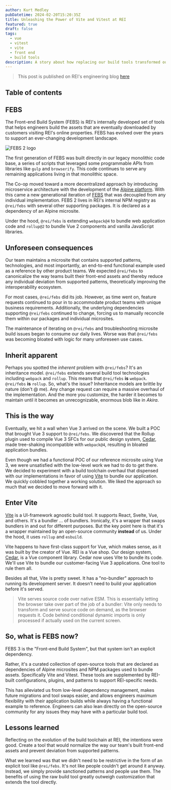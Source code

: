 ```yaml
---
author: Kurt Medley
pubDatetime: 2024-02-20T15:20:35Z
title: Unleashing the Power of Vite and Vitest at REI
featured: true
draft: false
tags:
  - vue
  - vitest
  - vite
  - front end
  - build tools
description: A story about how replacing our build tools transformed our development, boosted performance, and set the stage for a more agile and robust future.
---
```


> This post is published on REI's engineering blog [here](https://engineering.rei.com/frontend/front-end-build-tool-renaissance.html)

## Table of contents

## FEBS

The Front-end Build System (FEBS) is REI's internally developed set of tools that helps engineers build the assets that are eventually downloaded by customers visiting REI's online properties. FEBS has evolved over the years to support an ever-changing development landscape.

![FEBS 2 logo](@assets/images/rei-febs.png)

The first generation of FEBS was built directly in our legacy monolithic code base, a series of scripts that leveraged some programmable APIs from libraries like `gulp` and `browserify`. This code continues to serve any remaining applications living in that monolithic space.

The Co-op moved toward a more decentralized approach by introducing microservice architecture with the development of the [Alpine platform](https://engineering.rei.com/devops/how-we-built-a-microservices-platform.html). With this came a new generational iteration of [FEBS](https://engineering.rei.com/frontend/the-rei-front-end-build-system.html) that was decoupled from any individual implementation. FEBS 2 lives in REI's internal NPM registry as `@rei/febs` with several other supporting packages. It is declared as a dependency of an Alpine microsite.

Under the hood, `@rei/febs` is extending `webpack@4` to bundle web application code and `rollup@2` to bundle Vue 2 components and vanilla JavaScript libraries.

## Unforeseen consequences

Our team maintains a microsite that contains supported patterns, technologies, and most importantly, an end-to-end functional example used as a reference by other product teams. We expected `@rei/febs` to canonicalize the way teams built their front-end assets and thereby reduce any individual deviation from supported patterns, theoretically improving the interoperability ecosystem.

For most cases, `@rei/febs` did its job. However, as time went on, feature requests continued to pour in to accommodate product teams with unique business requirements. Additionally, the underlying dependencies supporting `@rei/febs` continued to change, forcing us to manually reconcile them within our packages and individual microsites.

The maintenance of iterating on `@rei/febs` and troubleshooting microsite build issues began to consume our daily lives. Worse was that `@rei/febs` was becoming bloated with logic for many unforeseen use cases.

## Inherit apparent

Perhaps you spotted the _inherent_ problem with `@rei/febs`? It's an inheritance model. `@rei/febs` extends several build tool technologies including `webpack` and `rollup`. This means that `@rei/febs` **is** `webpack`. `@rei/febs` **is** `rollup`. So, what's the issue? Inheritance models are brittle by nature (don't @ me). Any change request can require a massive overhaul of the implementation. And the more you customize, the harder it becomes to maintain until it becomes an unrecognizable, enormous blob like in _Akira_.

## This is the way

Eventually, we hit a wall when Vue 3 arrived on the scene. We built a POC that brought Vue 3 support to `@rei/febs`. We discovered that the Rollup plugin used to compile Vue 3 SFCs for our public design system, [Cedar](https://cedar.rei.com), made tree-shaking incompatible with `webpack@4`, resulting in bloated application bundles.

Even though we had a functional POC of our reference microsite using Vue 3, we were unsatisfied with the low-level work we had to do to get there. We decided to experiment with a build toolchain overhaul that dispensed with our implementations in favor of using [Vite](https://vitejs.dev/) to bundle our application. We quickly cobbled together a working solution. We liked the approach so much that we decided to move forward with it.

## Enter Vite

[Vite](https://vitejs.dev/) is a UI-framework agnostic build tool. It supports React, Svelte, Vue, and others. It's a bundler ... of bundlers. Ironically, it's a wrapper that swaps bundlers in and out for different purposes. But the key point here is that it's a wrapper maintained by an open-source community **instead** of us. Under the hood, it uses `rollup` and `esbuild`.

Vite happens to have first-class support for Vue, which makes sense, as it was built by the creator of Vue. REI is a Vue shop. Our design system, [Cedar](https://cedar.rei.com), is a Vue component library. Cedar now uses Vite to bundle its code. We'll use Vite to bundle our customer-facing Vue 3 applications. One tool to rule them all.

Besides all that, Vite is pretty sweet. It has a "no-bundler" approach to running its development server. It doesn't need to build your application before it's served.

> Vite serves source code over native ESM. This is essentially letting the browser take over part of the job of a bundler: Vite only needs to transform and serve source code on demand, as the browser requests it. Code behind conditional dynamic imports is only processed if actually used on the current screen.

## So, what is FEBS now?

FEBS 3 is the "Front-end Build System", but that system isn't an explicit dependency.

Rather, it's a curated collection of open-source tools that are declared as dependencies of Alpine microsites and NPM packages used to bundle assets. Specifically Vite and Vitest. These tools are supplemented by REI-built configurations, plugins, and patterns to support REI-specific needs.

This has alleviated us from low-level dependency management, makes future migrations and tool swaps easier, and allows engineers maximum flexibility with their application builds while always having a functional example to reference. Engineers can also lean directly on the open-source community for any issues they may have with a particular build tool.

## Lessons learned

Reflecting on the evolution of the build toolchain at REI, the intentions were good. Create a tool that would normalize the way our team's built front-end assets and prevent deviation from supported patterns.

What we learned was that we didn't need to be restrictive in the form of an explicit tool like `@rei/febs`. It's not like people couldn't get around it anyway. Instead, we simply provide sanctioned patterns and people use them. The benefits of using the raw build tool greatly outweigh customization that extends the tool directly.
